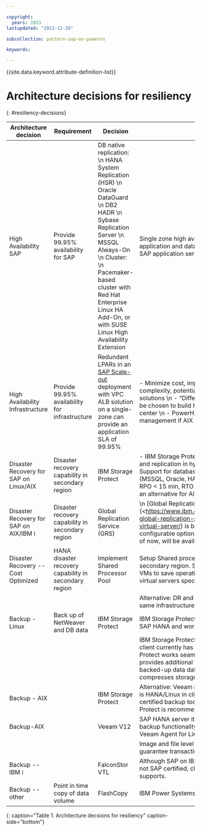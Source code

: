```yaml
---

copyright:
  years: 2023
lastupdated: "2023-12-26"

subcollection: pattern-sap-on-powervs

keywords:

---
```


{{site.data.keyword.attribute-definition-list}}

# Architecture decisions for resiliency
{: #resiliency-decisions}

| **Architecture decision**| **Requirement**| **Decision** | **Rationale**|
|-|-|-|-|
High Availability SAP                  | Provide 99.95% availability for SAP                   |DB native replication: \n HANA System Replication (HSR) \n Oracle DataGuard \n DB2 HADR \n Sybase Replication Server \n MSSQL Always-On \n Cluster: \n Pacemaker-based cluster with Red Hat Enterprise Linux HA Add-On, or with SUSE Linux High Availability Extension|Single zone high availability deployment of SAP application and database is supported. Multiple/Clustered SAP application servers can be configured.|
High Availability Infrastructure       | Provide 99.95% availability for infrastructure        |Redundant LPARs in an [SAP Scale-out](https://cloud.ibm.com/docs/sap?topic=sap-refarch-hana-scaleout#network-layout-for-scale-out-configurations-2) deployment with VPC ALB solution on a single-zone can provide an application SLA of 99.95% | - Minimize cost, implementation and maintenance complexity, potential latency and maximize value with IBM solutions \n - “Different Server” placement group should be chosen to build high availability within the same data center \n  - PowerHA can also be implemented for cluster management if AIX is the operating system.|
Disaster Recovery for SAP on Linux/AIX | Disaster recovery capability in secondary region      | IBM Storage Protect                                                                                                                                                                                                                                | - IBM Storage Protect Plus provides near instant recovery and replication in hybrid multi-cloud environments \n - Support for databases Standard lead with offering (MSSQL, Oracle, HANA) \n  - Standard DR capability for RPO < 15 min, RTO < 4 hours is achievable \n - Veeam is an alternative for AIX as the operating system.
| Disaster Recovery for SAP on AIX/IBM i | Disaster recovery capability in secondary region      | Global Replication Service (GRS)                                                                                                                                                                                                                   | \n [Global Replication Service-GRS](<https://www.ibm.com/blog/announcement/introducing-global-replication-service-on-ibm-power-systems-virtual-server/) is based on Global Mirror Replication as a configurable option-- only available in WDC and DAL as of now, will be available in all PowerVS regions soon                                                                                                                                              |
| Disaster Recovery -- Cost Optimized    | HANA disaster recovery capability in secondary region | Implement Shared Processor Pool                                                                                                                                                                                                                    | Setup Shared processor Pool to reserve capacity in the secondary region. Setup DR systems on minimum sized VMs to save operating cost. This is a Power systems virtual servers special feature.                                                                                                                                       |
|                                        |                                                       |                                                                                                                                                                                                                                                    | Alternative: DR and Non-Production systems to share the same infrastructure.                                                                                                                                                                                                                                                          |
| Backup - Linux                         | Back up of NetWeaver and DB data                      | IBM Storage Protect                                                                                                                                                                                                                                | IBM Storage Protect is an SAP certified backup tool for SAP HANA and works with Backint.
|                                        |                                                       |                                                                                                                                                                                                                                                    | IBM Storage Protect Agent for all OS including AIX if the client currently has SW ELA licensing. IBM Storage Protect works seamlessly with native SAP backup tools; provides additional functionality like encryption of backed-up data data in transit; built-in deduplication compresses storage without additional dedupe hardware |
| Backup - AIX                           |                                                       | IBM Storage Protect                                                                                                                                                                                                                                | Alternative: Veeam is supported on AIX. However, if there is HANA/Linux in client's landscape, only one SAP certified backup tool should be used. Then IBM Storage Protect is recommended.                                                                                                                                            |
| Backup-AIX                             |                                                       | Veeam V12                                                                                                                                                                                                                                          | SAP HANA server itself, image-level and file-level backup functionality of Veeam Backup & Replication or Veeam Agent for Linux.
|                                        |                                                       |                                                                                                                                                                                                                                                    | Image and file level backups of SAP HANA servers do not guarantee transaction-consistency of database backups.                                                                                                                                                                                                                        |
| Backup -- IBM i                        |                                                       | FalconStor VTL                                                                                                                                                                                                                                     | Although SAP on IBM i/Power Systems Virtual Servers is not SAP certified, client may choose it if service provider supports.                                                                                                                                                                                                          |
| Backup -- other                        | Point in time copy of data volume                     | FlashCopy                                                                                                                                                                                                                                          | IBM Power Systems Virtual Servers offering                                                                                                                                                                                                                                                                                            |
{: caption="Table 1. Architecture decsions for resiliency" caption-side="bottom"}
